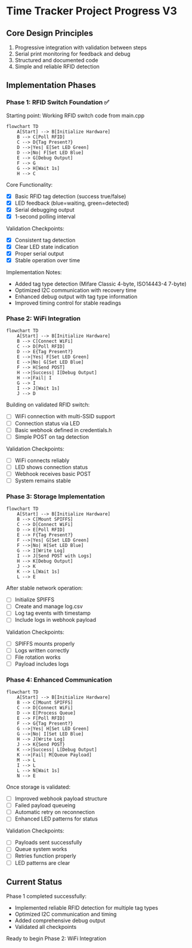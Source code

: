 # Time Tracker Project Progress V3

## Core Design Principles

1. Progressive integration with validation between steps
2. Serial print monitoring for feedback and debug
3. Structured and documented code
4. Simple and reliable RFID detection

## Implementation Phases

### Phase 1: RFID Switch Foundation ✅

Starting point: Working RFID switch code from main.cpp

```mermaid
flowchart TD
    A[Start] --> B[Initialize Hardware]
    B --> C[Poll RFID]
    C --> D{Tag Present?}
    D -->|Yes| E[Set LED Green]
    D -->|No| F[Set LED Blue]
    E --> G[Debug Output]
    F --> G
    G --> H[Wait 1s]
    H --> C
```

Core Functionality:

- [x] Basic RFID tag detection (success true/false)
- [x] LED feedback (blue=waiting, green=detected)
- [x] Serial debugging output
- [x] 1-second polling interval

Validation Checkpoints:

- [x] Consistent tag detection
- [x] Clear LED state indication
- [x] Proper serial output
- [x] Stable operation over time

Implementation Notes:

- Added tag type detection (Mifare Classic 4-byte, ISO14443-4 7-byte)
- Optimized I2C communication with recovery time
- Enhanced debug output with tag type information
- Improved timing control for stable readings

### Phase 2: WiFi Integration

```mermaid
flowchart TD
    A[Start] --> B[Initialize Hardware]
    B --> C[Connect WiFi]
    C --> D[Poll RFID]
    D --> E{Tag Present?}
    E -->|Yes| F[Set LED Green]
    E -->|No| G[Set LED Blue]
    F --> H[Send POST]
    H -->|Success| I[Debug Output]
    H -->|Fail| I
    G --> I
    I --> J[Wait 1s]
    J --> D
```

Building on validated RFID switch:

- [ ] WiFi connection with multi-SSID support
- [ ] Connection status via LED
- [ ] Basic webhook defined in credentials.h
- [ ] Simple POST on tag detection

Validation Checkpoints:

- [ ] WiFi connects reliably
- [ ] LED shows connection status
- [ ] Webhook receives basic POST
- [ ] System remains stable

### Phase 3: Storage Implementation

```mermaid
flowchart TD
    A[Start] --> B[Initialize Hardware]
    B --> C[Mount SPIFFS]
    C --> D[Connect WiFi]
    D --> E[Poll RFID]
    E --> F{Tag Present?}
    F -->|Yes| G[Set LED Green]
    F -->|No| H[Set LED Blue]
    G --> I[Write Log]
    I --> J[Send POST with Logs]
    H --> K[Debug Output]
    J --> K
    K --> L[Wait 1s]
    L --> E
```

After stable network operation:

- [ ] Initialize SPIFFS
- [ ] Create and manage log.csv
- [ ] Log tag events with timestamp
- [ ] Include logs in webhook payload

Validation Checkpoints:

- [ ] SPIFFS mounts properly
- [ ] Logs written correctly
- [ ] File rotation works
- [ ] Payload includes logs

### Phase 4: Enhanced Communication

```mermaid
flowchart TD
    A[Start] --> B[Initialize Hardware]
    B --> C[Mount SPIFFS]
    C --> D[Connect WiFi]
    D --> E[Process Queue]
    E --> F[Poll RFID]
    F --> G{Tag Present?}
    G -->|Yes| H[Set LED Green]
    G -->|No| I[Set LED Blue]
    H --> J[Write Log]
    J --> K{Send POST}
    K -->|Success| L[Debug Output]
    K -->|Fail| M[Queue Payload]
    M --> L
    I --> L
    L --> N[Wait 1s]
    N --> E
```

Once storage is validated:

- [ ] Improved webhook payload structure
- [ ] Failed payload queueing
- [ ] Automatic retry on reconnection
- [ ] Enhanced LED patterns for status

Validation Checkpoints:

- [ ] Payloads sent successfully
- [ ] Queue system works
- [ ] Retries function properly
- [ ] LED patterns are clear

## Current Status

Phase 1 completed successfully:

- Implemented reliable RFID detection for multiple tag types
- Optimized I2C communication and timing
- Added comprehensive debug output
- Validated all checkpoints

Ready to begin Phase 2: WiFi Integration
